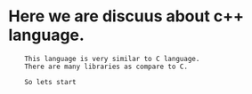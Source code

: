 # Here we are discuus about c++ language.
        This language is very similar to C language.
        There are many libraries as compare to C.

        So lets start
